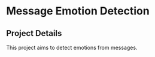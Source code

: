 # Message Emotion Detection

## Project Details
This project aims to detect emotions from messages. 


